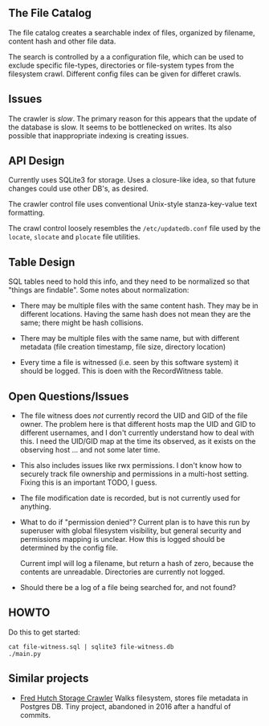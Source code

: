 The File Catalog
----------------
The file catalog creates a searchable index of files,
organized by filename, content hash and other file data.

The search is controlled by a a configuration file, which can be used
to exclude specific file-types, directories or file-system types from
the filesystem crawl. Different config files can be given for differet
crawls.

Issues
------
The crawler is *slow*. The primary reason for this appears that the
update of the database is slow. It seems to be bottlenecked on writes.
Its also possible that inappropriate indexing is creating issues.

API Design
----------
Currently uses SQLite3 for storage. Uses a closure-like idea, so that
future changes could use other DB's, as desired.

The crawler control file uses conventional Unix-style stanza-key-value
text formatting.

The crawl control loosely resembles the `/etc/updatedb.conf` file used
by the `locate`, `slocate` and `plocate` file utilities.

Table Design
------------
SQL tables need to hold this info, and they need to be normalized
so that "things are findable". Some notes about normalization:

* There may be multiple files with the same content hash. They
  may be in different locations. Having the same hash does not
  mean they are the same; there might be hash collisions.

* There may be multiple files with the same name, but with
  different metadata (file creation timestamp, file size,
  directory location)

* Every time a file is witnessed (i.e. seen by this software system)
  it should be logged. This is doen with the RecordWitness table.

Open Questions/Issues
---------------------
* The file witness does *not* currently record the UID and GID of the
  file owner. The problem here is that different hosts map the UID and
  GID to different usernames, and I don't currently understand how to
  deal with this. I need the UID/GID map at the time its observed, as
  it exists on the observing host ... and not some later time.

* This also includes issues like rwx permissions. I don't know how to
  securely track file ownership and permissions in a multi-host setting.
  Fixing this is an important TODO, I guess.

* The file modification date is recorded, but is not currently used for
  anything.

* What to do if "permission denied"? Current plan is to have this run
  by superuser with global filesystem visibility, but general security
  and permissions mapping is unclear. How this is logged should be
  determined by the config file.

  Current impl will log a filename, but return a hash of zero, because
  the contents are unreadable. Directories are currently not logged.

* Should there be a log of a file being searched for, and not found?


HOWTO
-----
Do this to get started:
```
cat file-witness.sql | sqlite3 file-witness.db
./main.py
```

Similar projects
----------------
* [Fred Hutch Storage Crawler](https://github.com/FredHutch/storage-crawler)
  Walks filesystem, stores file metadata in Postgres DB. Tiny project,
  abandoned in 2016 after a handful of commits.
